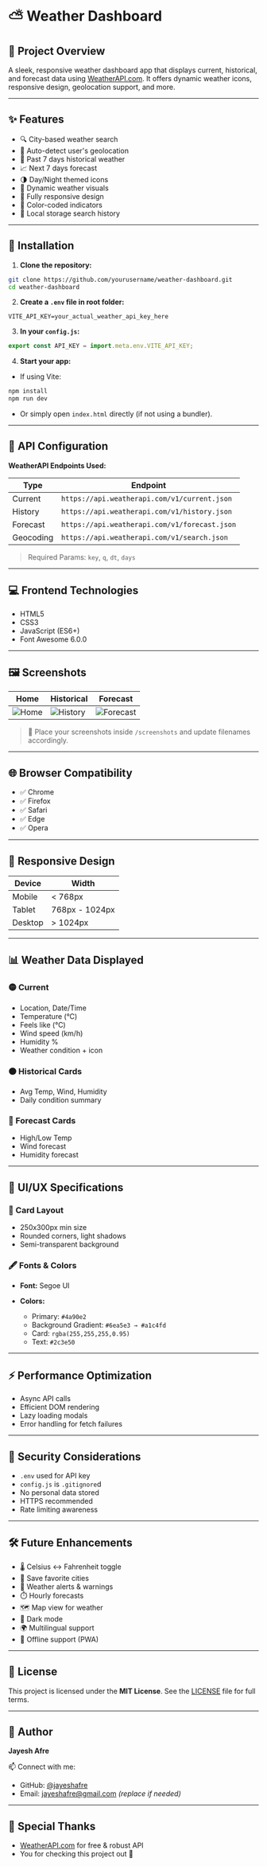 # ⛅️ Weather Dashboard

## 📅 Project Overview

A sleek, responsive weather dashboard app that displays current, historical, and forecast data using [WeatherAPI.com](https://www.weatherapi.com/docs/). It offers dynamic weather icons, responsive design, geolocation support, and more.

---

## ✨ Features

- 🔍 City-based weather search
- 📍 Auto-detect user's geolocation
- 📆 Past 7 days historical weather
- 📈 Next 7 days forecast
- 🌗 Day/Night themed icons
- 🎨 Dynamic weather visuals
- 📱 Fully responsive design
- 🎯 Color-coded indicators
- 💾 Local storage search history

---

## 🔧 Installation

1. **Clone the repository:**
```bash
git clone https://github.com/yourusername/weather-dashboard.git
cd weather-dashboard
````

2. **Create a `.env` file in root folder:**

```env
VITE_API_KEY=your_actual_weather_api_key_here
```

3. **In your `config.js`:**

```javascript
export const API_KEY = import.meta.env.VITE_API_KEY;
```

4. **Start your app:**

* If using Vite:

```bash
npm install
npm run dev
```

* Or simply open `index.html` directly (if not using a bundler).

---

## 🔐 API Configuration

**WeatherAPI Endpoints Used:**

| Type      | Endpoint                                      |
| --------- | --------------------------------------------- |
| Current   | `https://api.weatherapi.com/v1/current.json`  |
| History   | `https://api.weatherapi.com/v1/history.json`  |
| Forecast  | `https://api.weatherapi.com/v1/forecast.json` |
| Geocoding | `https://api.weatherapi.com/v1/search.json`   |

> Required Params: `key`, `q`, `dt`, `days`

---

## 💻 Frontend Technologies

* HTML5
* CSS3
* JavaScript (ES6+)
* Font Awesome 6.0.0

---

## 🖼️ Screenshots

| Home                          | Historical                          | Forecast                              |
| ----------------------------- | ----------------------------------- | ------------------------------------- |
| ![Home](screenshots/home.png) | ![History](screenshots/history.png) | ![Forecast](screenshots/forecast.png) |

> 📁 Place your screenshots inside `/screenshots` and update filenames accordingly.

---

## 🌐 Browser Compatibility

* ✅ Chrome
* ✅ Firefox
* ✅ Safari
* ✅ Edge
* ✅ Opera

---

## 📱 Responsive Design

| Device  | Width          |
| ------- | -------------- |
| Mobile  | < 768px        |
| Tablet  | 768px - 1024px |
| Desktop | > 1024px       |

---

## 📊 Weather Data Displayed

### 🟡 Current

* Location, Date/Time
* Temperature (°C)
* Feels like (°C)
* Wind speed (km/h)
* Humidity %
* Weather condition + icon

### 🟠 Historical Cards

* Avg Temp, Wind, Humidity
* Daily condition summary

### 🔵 Forecast Cards

* High/Low Temp
* Wind forecast
* Humidity forecast

---

## 🎨 UI/UX Specifications

### 🧱 Card Layout

* 250x300px min size
* Rounded corners, light shadows
* Semi-transparent background

### 🖋️ Fonts & Colors

* **Font:** Segoe UI
* **Colors:**

  * Primary: `#4a90e2`
  * Background Gradient: `#6ea5e3 → #a1c4fd`
  * Card: `rgba(255,255,255,0.95)`
  * Text: `#2c3e50`

---

## ⚡️ Performance Optimization

* Async API calls
* Efficient DOM rendering
* Lazy loading modals
* Error handling for fetch failures

---

## 🔐 Security Considerations

* `.env` used for API key
* `config.js` is `.gitignore`d
* No personal data stored
* HTTPS recommended
* Rate limiting awareness

---

## 🛠️ Future Enhancements

* 🌡️ Celsius ↔ Fahrenheit toggle
* 📌 Save favorite cities
* 🔔 Weather alerts & warnings
* ⏱️ Hourly forecasts
* 🗺️ Map view for weather
* 🌙 Dark mode
* 🌍 Multilingual support
* 📴 Offline support (PWA)

---

## 📜 License

This project is licensed under the **MIT License**.
See the [LICENSE](LICENSE) file for full terms.

---

## 👤 Author

**Jayesh Afre**

📫 Connect with me:

* GitHub: [@jayeshafre](https://github.com/jayeshafre)
* Email: [jayeshafre@gmail.com](mailto:jayeshafre@gmail.com) *(replace if needed)*

---

## 🧠 Special Thanks

* [WeatherAPI.com](https://www.weatherapi.com/docs/) for free & robust API
* You for checking this project out 💙


